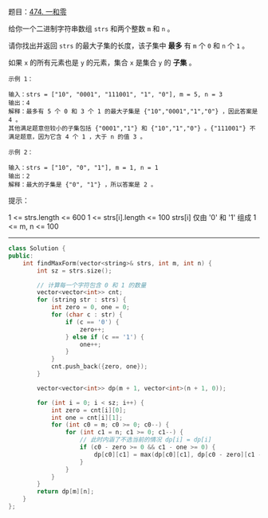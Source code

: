 题目：[474. 一和零](https://leetcode.cn/problems/ones-and-zeroes/)

给你一个二进制字符串数组 `strs` 和两个整数 `m` 和 `n` 。

请你找出并返回 `strs` 的最大子集的长度，该子集中 **最多** 有 `m` 个 `0` 和 `n` 个 `1` 。

如果 `x` 的所有元素也是 `y` 的元素，集合 `x` 是集合 `y` 的 **子集** 。

```
示例 1：

输入：strs = ["10", "0001", "111001", "1", "0"], m = 5, n = 3
输出：4
解释：最多有 5 个 0 和 3 个 1 的最大子集是 {"10","0001","1","0"} ，因此答案是 4 。
其他满足题意但较小的子集包括 {"0001","1"} 和 {"10","1","0"} 。{"111001"} 不满足题意，因为它含 4 个 1 ，大于 n 的值 3 。

示例 2：

输入：strs = ["10", "0", "1"], m = 1, n = 1
输出：2
解释：最大的子集是 {"0", "1"} ，所以答案是 2 。

```

提示：

1 <= strs.length <= 600
1 <= strs[i].length <= 100
strs[i] 仅由 '0' 和 '1' 组成
1 <= m, n <= 100

---



```c++
class Solution {
public:
    int findMaxForm(vector<string>& strs, int m, int n) {
        int sz = strs.size();

        // 计算每一个字符包含 0 和 1 的数量
        vector<vector<int>> cnt;
        for (string str : strs) {
            int zero = 0, one = 0;
            for (char c : str) {
                if (c == '0') {
                    zero++;
                } else if (c == '1') {
                    one++;
                }
            }
            cnt.push_back({zero, one});
        }

        vector<vector<int>> dp(m + 1, vector<int>(n + 1, 0));

        for (int i = 0; i < sz; i++) {
            int zero = cnt[i][0];
            int one = cnt[i][1];
            for (int c0 = m; c0 >= 0; c0--) {
                for (int c1 = n; c1 >= 0; c1--) {
                    // 此时内涵了不选当前的情况 dp[i] = dp[i]
                    if (c0 - zero >= 0 && c1 - one >= 0) {
                        dp[c0][c1] = max(dp[c0][c1], dp[c0 - zero][c1 - one] + 1);
                    }
                }
            }
        }
        return dp[m][n];
    }
};
```


